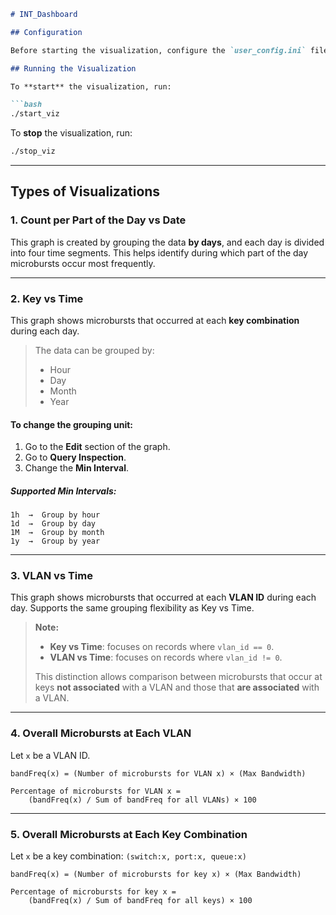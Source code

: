 ````markdown
# INT_Dashboard

## Configuration

Before starting the visualization, configure the `user_config.ini` file in the `microburst` folder.

## Running the Visualization

To **start** the visualization, run:

```bash
./start_viz
````

To **stop** the visualization, run:

```bash
./stop_viz
```

---

## Types of Visualizations

### 1. Count per Part of the Day vs Date

This graph is created by grouping the data **by days**, and each day is divided into four time segments.
This helps identify during which part of the day microbursts occur most frequently.

---

### 2. Key vs Time

This graph shows microbursts that occurred at each **key combination** during each day.

> The data can be grouped by:
>
> * Hour
> * Day
> * Month
> * Year

#### To change the grouping unit:

1. Go to the **Edit** section of the graph.
2. Go to **Query Inspection**.
3. Change the **Min Interval**.

##### Supported Min Intervals:

```text
1h  →  Group by hour
1d  →  Group by day
1M  →  Group by month
1y  →  Group by year
```

---

### 3. VLAN vs Time

This graph shows microbursts that occurred at each **VLAN ID** during each day.
Supports the same grouping flexibility as Key vs Time.

> **Note:**
>
> * **Key vs Time**: focuses on records where `vlan_id == 0`.
> * **VLAN vs Time**: focuses on records where `vlan_id != 0`.
>
> This distinction allows comparison between microbursts that occur at keys **not associated** with a VLAN and those that **are associated** with a VLAN.

---

### 4. Overall Microbursts at Each VLAN

Let `x` be a VLAN ID.

```text
bandFreq(x) = (Number of microbursts for VLAN x) × (Max Bandwidth)
```

```text
Percentage of microbursts for VLAN x = 
    (bandFreq(x) / Sum of bandFreq for all VLANs) × 100
```

---

### 5. Overall Microbursts at Each Key Combination

Let `x` be a key combination: `(switch:x, port:x, queue:x)`

```text
bandFreq(x) = (Number of microbursts for key x) × (Max Bandwidth)
```

```text
Percentage of microbursts for key x = 
    (bandFreq(x) / Sum of bandFreq for all keys) × 100
```

